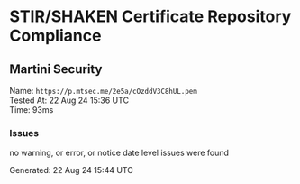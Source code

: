 # STIR/SHAKEN Certificate Repository Compliance

## Martini Security

Name: `https://p.mtsec.me/2e5a/cOzddV3C8hUL.pem`\
Tested At: 22 Aug 24 15:36 UTC\
Time: 93ms

### Issues

no warning, or error, or notice date level issues were found

Generated: 22 Aug 24 15:44 UTC